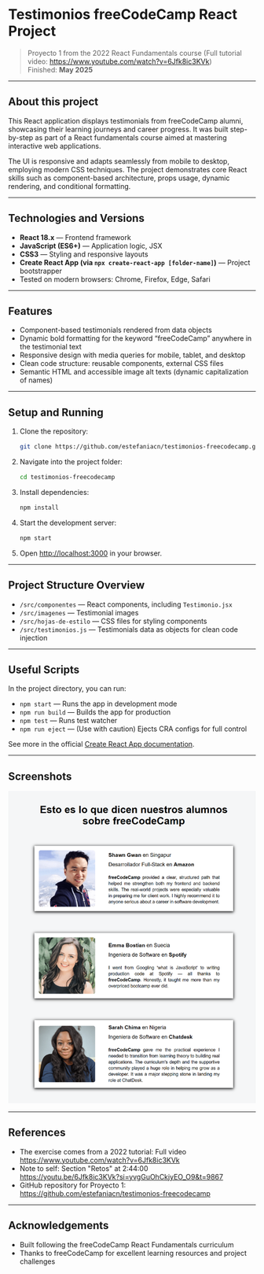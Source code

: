 
# Testimonios freeCodeCamp React Project

> Proyecto 1 from the 2022 React Fundamentals course (Full tutorial video: https://www.youtube.com/watch?v=6Jfk8ic3KVk)  
> Finished: **May 2025**

---

## About this project

This React application displays testimonials from freeCodeCamp alumni, showcasing their learning journeys and career progress. It was built step-by-step as part of a React fundamentals course aimed at mastering interactive web applications.

The UI is responsive and adapts seamlessly from mobile to desktop, employing modern CSS techniques. The project demonstrates core React skills such as component-based architecture, props usage, dynamic rendering, and conditional formatting.

---

## Technologies and Versions

- **React 18.x** — Frontend framework  
- **JavaScript (ES6+)** — Application logic, JSX  
- **CSS3** — Styling and responsive layouts  
- **Create React App (via `npx create-react-app [folder-name]`)** — Project bootstrapper  
- Tested on modern browsers: Chrome, Firefox, Edge, Safari

---

## Features

- Component-based testimonials rendered from data objects  
- Dynamic bold formatting for the keyword “freeCodeCamp” anywhere in the testimonial text  
- Responsive design with media queries for mobile, tablet, and desktop  
- Clean code structure: reusable components, external CSS files  
- Semantic HTML and accessible image alt texts (dynamic capitalization of names)

---

## Setup and Running

1. Clone the repository:  
   ```bash
   git clone https://github.com/estefaniacn/testimonios-freecodecamp.git
   ```
2. Navigate into the project folder:  
   ```bash
   cd testimonios-freecodecamp
   ```
3. Install dependencies:  
   ```bash
   npm install
   ```
4. Start the development server:  
   ```bash
   npm start
   ```
5. Open [http://localhost:3000](http://localhost:3000) in your browser.

---

## Project Structure Overview

- `/src/componentes` — React components, including `Testimonio.jsx`  
- `/src/imagenes` — Testimonial images  
- `/src/hojas-de-estilo` — CSS files for styling components  
- `/src/testimonios.js` — Testimonials data as objects for clean code injection

---

## Useful Scripts

In the project directory, you can run:

- `npm start` — Runs the app in development mode  
- `npm run build` — Builds the app for production  
- `npm test` — Runs test watcher  
- `npm run eject` — (Use with caution) Ejects CRA configs for full control

See more in the official [Create React App documentation](https://facebook.github.io/create-react-app/docs/getting-started).

---

## Screenshots

![Testimonios freeCodeCamp - Desktop](src/imagenes/scsh01.png)

---

## References

- The exercise comes from a 2022 tutorial: Full video  
  https://www.youtube.com/watch?v=6Jfk8ic3KVk  
- Note to self: Section "Retos" at 2:44:00  
  https://youtu.be/6Jfk8ic3KVk?si=yvgGuOhCkjyEO_O9&t=9867  
- GitHub repository for Proyecto 1:  
  https://github.com/estefaniacn/testimonios-freecodecamp

---

## Acknowledgements

- Built following the freeCodeCamp React Fundamentals curriculum  
- Thanks to freeCodeCamp for excellent learning resources and project challenges

